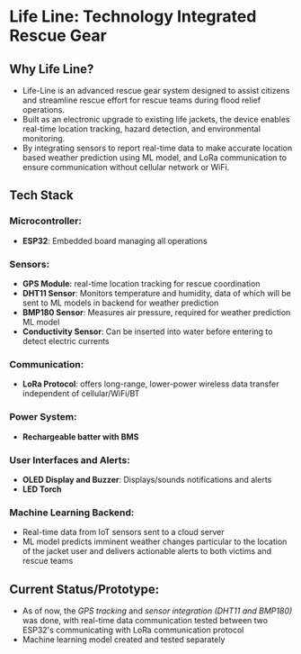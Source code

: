 # Life Line: Technology Integrated Rescue Gear

## Why Life Line?
- Life-Line is an advanced rescue gear system designed to assist citizens and streamline rescue effort for rescue teams during flood relief operations. 
- Built as an electronic upgrade to existing life jackets, the device enables real-time location tracking, hazard detection, and environmental monitoring.
- By integrating sensors to report real-time data to make accurate location based weather prediction using ML model, and LoRa communication to ensure communication without cellular network or WiFi.

## Tech Stack
### Microcontroller: 
- **ESP32**: Embedded board managing all operations
### Sensors:
- **GPS Module**: real-time location tracking for rescue coordination
- **DHT11 Sensor**: Monitors temperature and humidity, data of which will be sent to ML models in backend for weather prediction
- **BMP180 Sensor**: Measures air pressure, required for weather prediction ML model
- **Conductivity Sensor**: Can be inserted into water before entering to detect electric currents 
### Communication: 
- **LoRa Protocol**: offers long-range, lower-power wireless data transfer independent of cellular/WiFi/BT
### Power System:
- **Rechargeable batter with BMS**
### User Interfaces and Alerts:
- **OLED Display and Buzzer**: Displays/sounds notifications and alerts
- **LED Torch**
### Machine Learning Backend:
- Real-time data from IoT sensors sent to a cloud server
- ML model predicts imminent weather changes particular to the location of the jacket user and delivers actionable alerts to both victims and rescue teams

## Current Status/Prototype:
- As of now, the *GPS tracking* and *sensor integration (DHT11 and BMP180)* was done, with real-time data communication tested between two ESP32's communicating with LoRa communication protocol
-  Machine learning model created and tested separately


